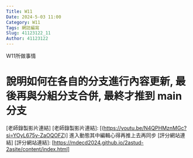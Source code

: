 ```yaml
---
Title: W11
Date: 2024-5-03 11:00
Category: W11
Tags: 網誌編寫
Slug: 41123122_11
Author: 41123122
---
```


W11所做事情

<!-- PELICAN_END_SUMMARY -->

# 說明如何在各自的分支進行內容更新, 最後再與分組分支合併, 最終才推到 main 分支
[老師錄製影片連結]
[老師錄製影片連結]:
[(https://youtu.be/N4QPHMznMGc?si=YOyL675y-ZaOQOFZ)]
進入動態其中編輯心得再推上去再同步
[評分網站連結]
[評分網站連結]:
[https://mdecd2024.github.io/2astud-2asite/content/index.html]





